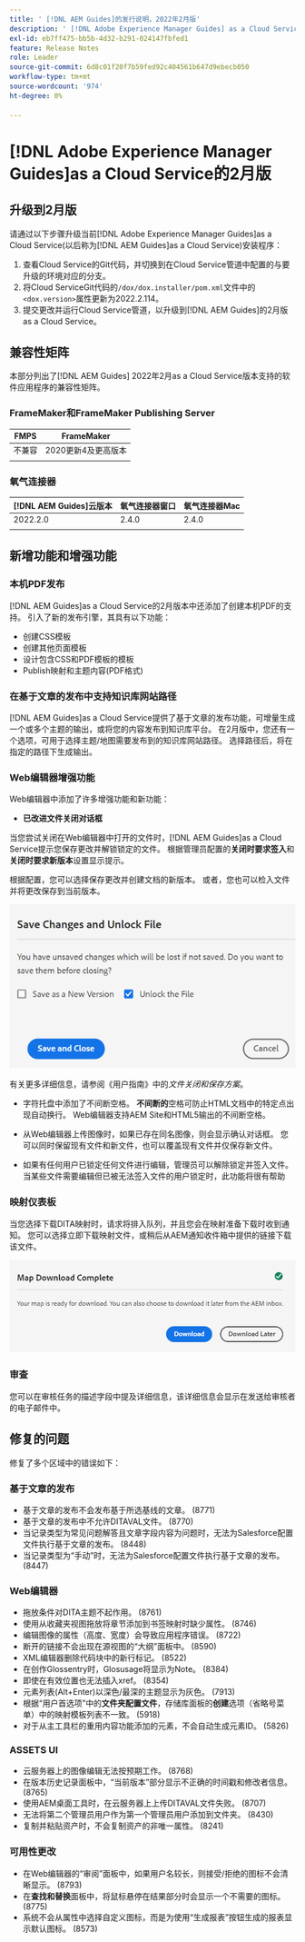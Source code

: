 ```yaml
---
title: ' [!DNL AEM Guides]的发行说明，2022年2月版'
description: ' [!DNL Adobe Experience Manager Guides] as a Cloud Service的2月版本'
exl-id: eb7ff475-bb5b-4d32-b291-024147fbfed1
feature: Release Notes
role: Leader
source-git-commit: 6d8c01f20f7b59fed92c404561b647d9ebecb050
workflow-type: tm+mt
source-wordcount: '974'
ht-degree: 0%

---
```


# [!DNL Adobe Experience Manager Guides]as a Cloud Service的2月版

## 升级到2月版

请通过以下步骤升级当前[!DNL Adobe Experience Manager Guides]as a Cloud Service(以后称为[!DNL AEM Guides]as a Cloud Service)安装程序：
1. 查看Cloud Service的Git代码，并切换到在Cloud Service管道中配置的与要升级的环境对应的分支。
1. 将Cloud ServiceGit代码的`/dox/dox.installer/pom.xml`文件中的`<dox.version>`属性更新为2022.2.114。
1. 提交更改并运行Cloud Service管道，以升级到[!DNL AEM Guides]的2月版as a Cloud Service。

## 兼容性矩阵

本部分列出了[!DNL AEM Guides] 2022年2月as a Cloud Service版本支持的软件应用程序的兼容性矩阵。

### FrameMaker和FrameMaker Publishing Server

| FMPS | FrameMaker |
| --- | --- |
| 不兼容 | 2020更新4及更高版本 |
| | |


### 氧气连接器

| [!DNL AEM Guides]云版本 | 氧气连接器窗口 | 氧气连接器Mac |
| --- | --- | --- |
| 2022.2.0 | 2.4.0 | 2.4.0 |
|  |  |  |


## 新增功能和增强功能

### 本机PDF发布

[!DNL AEM Guides]as a Cloud Service的2月版本中还添加了创建本机PDF的支持。 引入了新的发布引擎，其具有以下功能：
* 创建CSS模板
* 创建其他页面模板
* 设计包含CSS和PDF模板的模板
* Publish映射和主题内容(PDF格式)

### 在基于文章的发布中支持知识库网站路径

[!DNL AEM Guides]as a Cloud Service提供了基于文章的发布功能，可增量生成一个或多个主题的输出，或将您的内容发布到知识库平台。 在2月版中，您还有一个选项，可用于选择主题/地图需要发布到的知识库网站路径。 选择路径后，将在指定的路径下生成输出。

### Web编辑器增强功能

Web编辑器中添加了许多增强功能和新功能：

* **已改进文件关闭对话框**

当您尝试关闭在Web编辑器中打开的文件时，[!DNL AEM Guides]as a Cloud Service提示您保存更改并解锁锁定的文件。 根据管理员配置的&#x200B;**关闭时要求签入**&#x200B;和&#x200B;**关闭时要求新版本**&#x200B;设置显示提示。

根据配置，您可以选择保存更改并创建文档的新版本。 或者，您也可以检入文件并将更改保存到当前版本。

![文件关闭](assets/file-close-save-changes-unlock.png)

有关更多详细信息，请参阅《用户指南》中的&#x200B;*文件关闭和保存方案*。

* 字符托盘中添加了不间断空格。  **不间断的**&#x200B;空格可防止HTML文档中的特定点出现自动换行。 Web编辑器支持AEM Site和HTML5输出的不间断空格。

* 从Web编辑器上传图像时，如果已存在同名图像，则会显示确认对话框。 您可以同时保留现有文件和新文件，也可以覆盖现有文件并仅保存新文件。

* 如果有任何用户已锁定任何文件进行编辑，管理员可以解除锁定并签入文件。 当某些文件需要编辑但已被无法签入文件的用户锁定时，此功能将很有帮助

### 映射仪表板

当您选择下载DITA映射时，请求将排入队列，并且您会在映射准备下载时收到通知。 您可以选择立即下载映射文件，或稍后从AEM通知收件箱中提供的链接下载该文件。

![映射下载](assets/download-map-prompt.png)

### 审查

您可以在审核任务的描述字段中提及详细信息，该详细信息会显示在发送给审核者的电子邮件中。

## 修复的问题

修复了多个区域中的错误如下：

### 基于文章的发布

* 基于文章的发布不会发布基于所选基线的文章。 (8771)
* 基于文章的发布中不允许DITAVAL文件。 (8770)
* 当记录类型为常见问题解答且文章字段内容为问题时，无法为Salesforce配置文件执行基于文章的发布。 (8448)
* 当记录类型为“手动”时，无法为Salesforce配置文件执行基于文章的发布。 (8447)

### Web编辑器

* 拖放条件对DITA主题不起作用。 (8761)
* 使用从收藏夹视图拖放将章节添加到书签映射时缺少属性。 (8746)
* 编辑图像的属性（高度、宽度）会导致应用程序错误。 (8722)
* 断开的链接不会出现在源视图的“大纲”面板中。 (8590)
* XML编辑器删除代码块中的新行标记。 (8522)
* 在创作Glossentry时，Glosusage将显示为Note。 (8384)
* 即使在有效位置也无法插入xref。 (8354)
* 元素列表(Alt+Enter)以深色/最深的主题显示为灰色。 (7913)
* 根据“用户首选项”中的&#x200B;**文件夹配置文件**，存储库面板的&#x200B;**创建**&#x200B;选项（省略号菜单）中的映射模板列表不一致。 (5918)
* 对于从主工具栏的重用内容功能添加的元素，不会自动生成元素ID。 (5826)

### ASSETS UI

* 云服务器上的图像编辑无法按预期工作。 (8768)
* 在版本历史记录面板中，“当前版本”部分显示不正确的时间戳和修改者信息。 (8765)
* 使用AEM桌面工具时，在云服务器上上传DITAVAL文件失败。 (8707)
* 无法将第二个管理员用户作为第一个管理员用户添加到文件夹。 (8430)
* 复制并粘贴资产时，不会复制资产的非唯一属性。 (8241)

### 可用性更改

* 在Web编辑器的“审阅”面板中，如果用户名较长，则接受/拒绝的图标不会清晰显示。 (8793)
* 在&#x200B;**查找和替换**&#x200B;面板中，将鼠标悬停在结果部分时会显示一个不需要的图标。 (8775)
* 系统不会从属性中选择自定义图标，而是为使用“生成报表”按钮生成的报表显示默认图标。 (8573)
